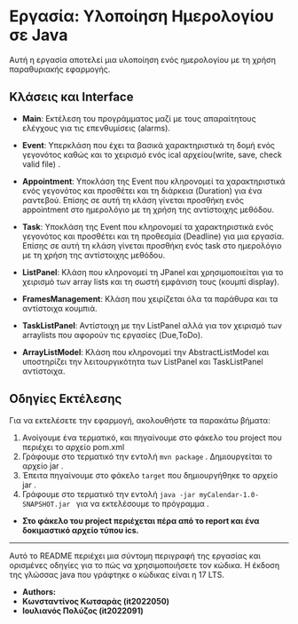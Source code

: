 # Εργασία: Υλοποίηση Ημερολογίου σε Java

Αυτή η εργασία αποτελεί μια υλοποίηση ενός ημερολογίου με τη χρήση παραθυριακής εφαρμογής.

## Κλάσεις και Interface



 - **Main**: Εκτέλεση του προγράμματος μαζί με τους απαραίτητους ελέγχους για τις επενθυμίσεις (alarms).

- **Event**: Υπερκλάση που έχει τα βασικά χαρακτηριστικά  τη δομή ενός γεγονότος καθώς και το χειρισμό ενός ical αρχείου(write, save, check valid file) .

- **Appointment**: Υποκλάση της Event που κληρονομεί τα χαρακτηριστικά ενός γεγονότος και προσθέτει και τη διάρκεια (Duration) για ένα ραντεβού. Επίσης σε αυτή τη κλάση γίνεται προσθήκη ενός appointment στο ημερολόγιο με τη χρήση της αντίστοιχης μεθόδου. 

- **Task**: Υποκλάση της Event που κληρονομεί τα χαρακτηριστικά ενός γεγονότος και προσθέτει και τη προθεσμία (Deadline) για μια εργασία. Επίσης σε αυτή τη κλάση γίνεται προσθήκη ενός task στο ημερολόγιο με τη χρήση της αντίστοιχης μεθόδου. 

- **ListPanel**: Κλάση που κληρονομεί τη JPanel και χρησιμοποιείται για το χειρισμό των array lists και τη σωστή εμφάνιση τους (κουμπί display).

- **FramesManagement**: Κλάση που χειρίζεται όλα τα παράθυρα και τα αντίστοιχα κουμπιά.

- **TaskListPanel**: Αντίστοιχη με την ListPanel αλλά για τον χειρισμό των arraylists που αφορούν τις εργασίες (Due,ToDo).

 - **ArrayListModel**: Κλάση που κληρονομεί την AbstractListModel και υποστηρίζει την λειτουργικότητα των ListPanel και TaskListPanel αντίστοιχα.




## Οδηγίες Εκτέλεσης

Για να εκτελέσετε την εφαρμογή, ακολουθήστε τα παρακάτω βήματα:

1. Ανοίγουμε ένα τερματικό, και πηγαίνουμε στο φάκελο του project που περιέχει το αρχείο pom.xml
2. Γράφουμε στο τερματικό την εντολή `mvn package` . Δημιουργείται το αρχείο jar .
3. Έπειτα πηγαίνουμε στο φάκελο `target` που δημιουργήθηκε το αρχείο jar . 
4. Γράφουμε στο τερματικό την εντολή `java -jar myCalendar-1.0-SNAPSHOT.jar ` για να εκτελέσουμε το πρόγραμμα .

- **Στο φάκελο του project περιέχεται πέρα από το report και ένα δοκιμαστικό αρχείο τύπου ics.**


---

Αυτό το README περιέχει μια σύντομη περιγραφή της εργασίας και ορισμένες οδηγίες για το πώς να χρησιμοποιήσετε τον κώδικα. Η έκδοση της γλώσσας java που γράφτηκε ο κώδικας είναι η 17 LTS.

- **Authors:**
- **Κωνσταντίνος Κωτσαράς (it2022050)**
- **Ιουλιανός Πολύζος (it2022091)**
